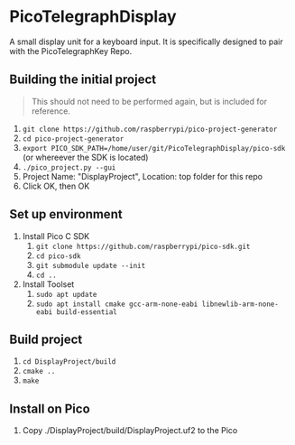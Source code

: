 # PicoTelegraphDisplay
A small display unit for a keyboard input. It is specifically designed to pair with the PicoTelegraphKey Repo. 

## Building the initial project
> This should not need to be performed again, but is included for reference. 
1. `git clone https://github.com/raspberrypi/pico-project-generator`
2. `cd pico-project-generator`
3. `export PICO_SDK_PATH=/home/user/git/PicoTelegraphDisplay/pico-sdk` (or whereever the SDK is located)
4. `./pico_project.py --gui`
5. Project Name: "DisplayProject", Location: top folder for this repo
6. Click OK, then OK

## Set up environment 
1. Install Pico C SDK
    1. `git clone https://github.com/raspberrypi/pico-sdk.git`
    2. `cd pico-sdk`
    3. `git submodule update --init`
    4. `cd ..`
2. Install Toolset
    1. `sudo apt update`
    2. `sudo apt install cmake gcc-arm-none-eabi libnewlib-arm-none-eabi build-essential`

## Build project
1. `cd DisplayProject/build`
2. `cmake ..`
3. `make`

## Install on Pico
1. Copy ./DisplayProject/build/DisplayProject.uf2 to the Pico

